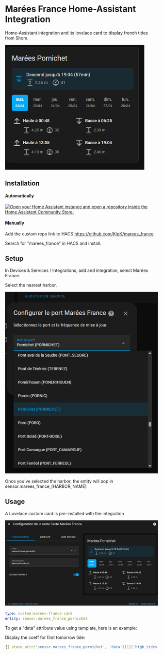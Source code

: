 # Marées France Home-Assistant Integration

Home-Assistant integration and its lovelace card to display french tides from Shom.

![image info](./img/card.png)

## Installation

#### Automatically

[![Open your Home Assistant instance and open a repository inside the Home Assistant Community Store.](https://my.home-assistant.io/badges/hacs_repository.svg)](https://my.home-assistant.io/redirect/hacs_repository/?owner=KipK&category=integration&repository=marees_france)

#### Manually

Add the custom repo link to HACS <https://github.com/KipK/marees_france>

Search for "marees_france" in HACS and install.

## Setup

In Devices & Services / Integrations, add and integration, select Marées France.

Select the nearest harbor.

![image info](./img/integration-config.png)


Once you've selected the harbor, the entity will pop in sensor.marees_france_[HARBOR_NAME]


## Usage

A Lovelace custom card is pre-installed with the integration

![image info](./img/card-editor.png)


```yaml
type: custom:marees-france-card
entity: sensor.marees_france_pornichet
```

To get a "data" attribute value using template, here is an example:

Display the coeff for first tomorrow tide:

```yaml
{{ state_attr('sensor.marees_france_pornichet', 'data')[1]['high_tides'][0]['coefficient'] }}
```
